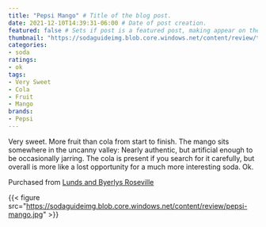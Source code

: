 ```yaml
---
title: "Pepsi Mango" # Title of the blog post.
date: 2021-12-10T14:39:31-06:00 # Date of post creation.
featured: false # Sets if post is a featured post, making appear on the home page side bar.
thumbnail: "https://sodaguideimg.blob.core.windows.net/content/review/thumbs/pepsi-mango.jpg" # Sets thumbnail image appearing inside card on homepage.
categories:
- soda
ratings:
- ok
tags:
- Very Sweet
- Cola
- Fruit
- Mango
brands:
- Pepsi
---
```


Very sweet. More fruit than cola from start to finish. The mango sits somewhere in the uncanny valley: Nearly authentic, but artificial enough to be occasionally jarring. The cola is present if you search for it carefully, but overall is more like a lost opportunity for a much more interesting soda. Ok.

Purchased from [Lunds and Byerlys Roseville](https://lundsandbyerlys.com/our-stores/locations/roseville/)

{{< figure src="https://sodaguideimg.blob.core.windows.net/content/review/pepsi-mango.jpg" >}}